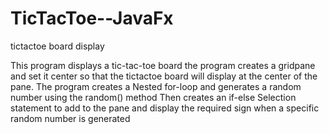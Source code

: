 # TicTacToe--JavaFx
tictactoe board display

This program displays a tic-tac-toe board 
the program creates a gridpane and set it center so that 
the tictactoe board will display at the center of the pane.
The program creates a Nested for-loop and generates a random number using the random() method
Then creates an if-else Selection statement to add to the pane and display the required sign when a specific random number is 
generated 
